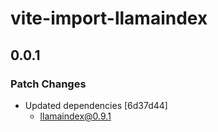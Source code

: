 # vite-import-llamaindex

## 0.0.1

### Patch Changes

- Updated dependencies [6d37d44]
  - llamaindex@0.9.1
